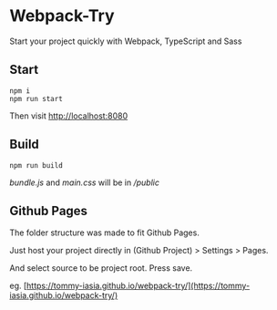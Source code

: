 # Webpack-Try

Start your project quickly with Webpack, TypeScript and Sass

## Start

```
npm i
npm run start
```

Then visit [http://localhost:8080](http://localhost:8080)

## Build

```
npm run build
```

_bundle.js_ and _main.css_ will be in _/public_

## Github Pages

The folder structure was made to fit Github Pages.

Just host your project directly in (Github Project) > Settings > Pages.

And select source to be project root. Press save.

eg. [https://tommy-iasia.github.io/webpack-try/](https://tommy-iasia.github.io/webpack-try/)
